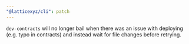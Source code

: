 ```yaml
---
"@latticexyz/cli": patch
---
```


`dev-contracts` will no longer bail when there was an issue with deploying (e.g. typo in contracts) and instead wait for file changes before retrying.

